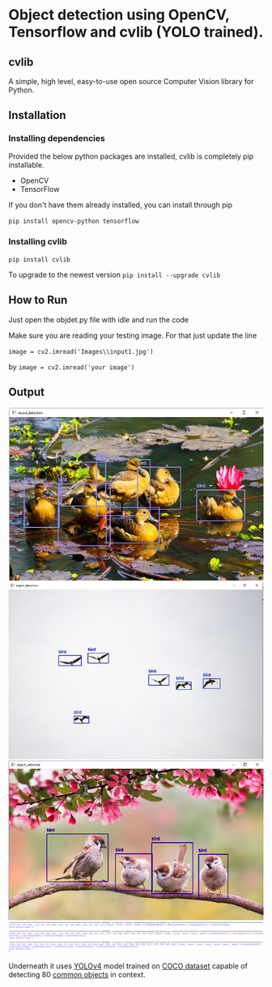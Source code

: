 # Object detection using OpenCV, Tensorflow and cvlib (YOLO trained). 
## cvlib
A simple, high level, easy-to-use open source Computer Vision library for Python.

## Installation

### Installing dependencies

Provided the below python packages are installed, cvlib is completely pip installable.

* OpenCV
* TensorFlow

If you don't have them already installed, you can install through pip

`pip install opencv-python tensorflow` 


### Installing cvlib

`pip install cvlib`

To upgrade to the newest version
`pip install --upgrade cvlib`


## How to Run

Just open the objdet.py file with idle and run the code

Make sure you are reading your testing image. For that just update the line

`image = cv2.imread('Images\\input1.jpg')`

by `image = cv2.imread('your image')` 

## Output

![](Images/output1.PNG)
![](Images/output2.PNG)
![](Images/output3.PNG)
![](Images/output_count.PNG)
 
Underneath it uses [YOLOv4](https://github.com/AlexeyAB/darknet) model trained on [COCO dataset](http://cocodataset.org/) capable of detecting 80 [common objects](https://github.com/arunponnusamy/object-detection-opencv/blob/master/yolov3.txt) in context.

